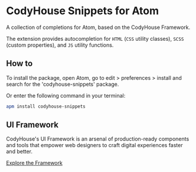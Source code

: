 # CodyHouse Snippets for Atom

A collection of completions for Atom, based on the CodyHouse Framework.

The extension provides autocompletion for `HTML` (`CSS` utility classes), `SCSS` (custom properties), and `JS` utility functions.

## How to

To install the package, open Atom, go to edit > preferences > install and search for the 'codyhouse-snippets' package.

Or enter the following command in your terminal:

```sh
apm install codyhouse-snippets
```

## UI Framework

CodyHouse's UI Framework is an arsenal of production-ready components and tools that empower web designers to craft digital experiences faster and better.

[Explore the Framework](https://codyhouse.co/ds/components)